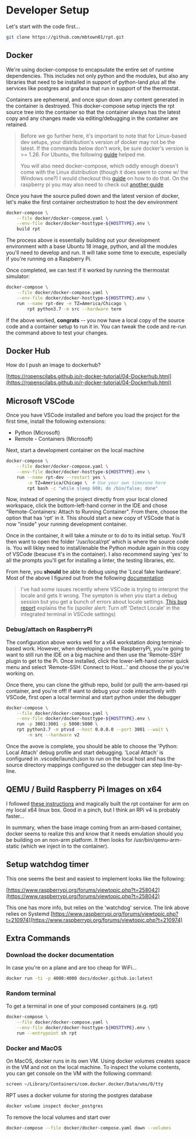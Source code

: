 # Developer Setup

Let's start with the code first...

```bash
git clone https://github.com/mbtown01/rpt.git
```

## Docker

We're using docker-compose to encapsulate the entire set of runtime
dependencies.  This includes not only python and the modules, but also any
libraries that need to be installed in support of python-land *plus* all
the services like postgres and grafana that run in support of the thermostat.

Containers are ephemeral, and once spun down any content generated in the
container is destroyed.  This docker-compose setup injects the rpt source tree
into the container so that the container always has the latest copy and any
changes made via editing/debugging in the container are retained.

> Before we go further here, it's important to note that for Linux-based dev
setups, your distribution's version of docker may not be the latest.  If the
commands below don't work, be sure docker's version is >= 1.26.  For Ubuntu,
the following [guide](https://www.digitalocean.com/community/tutorials/how-to-install-and-use-docker-on-ubuntu-18-04) helped me.
>
>You will also need docker-compose, which oddly enough doesn't come with the
Linux distribution (though it does seem to come w/ the Windows one?)  I would
checkout this [guide](https://docs.docker.com/compose/install/) on how to do
that.  On the raspberry pi you may also need to check out [another guide](https://dev.to/rohansawant/installing-docker-and-docker-compose-on-the-raspberry-pi-in-5-simple-steps-3mgl)

Once you have the source pulled down and the latest version of docker, let's
make the first container orchestration to host the dev environment

```bash
docker-compose \
    --file docker/docker-compose.yaml \
    --env-file docker/docker-hosttype-${HOSTTYPE}.env \
    build rpt
```

The process above is essentially building out your development environment
with a base Ubuntu 18 image, python, and all the modules you'll need to
develop and run.  It will take some time to execute, especially if you're
running on a Raspberry Pi.

Once completed, we can test if it worked by running the thermostat simulator:

```bash
docker-compose \
    --file docker/docker-compose.yaml \
    --env-file docker/docker-hosttype-${HOSTTYPE}.env \
    run --name rpt-dev -e TZ=America/Chicago \
        rpt python3.7 -m src --hardware term
```

If the above worked, **congrats** -- you now have a local copy of the source
code and a container setup to run it in.  You can tweak the code and re-run the
command above to test your changes.

## Docker Hub

How do I push an image to dockerhub?

[https://ropenscilabs.github.io/r-docker-tutorial/04-Dockerhub.html](https://ropenscilabs.github.io/r-docker-tutorial/04-Dockerhub.html)

## Microsoft VSCode

Once you have VSCode installed and before you load the project for
the first time, install the following extensions:

* Python (Microsoft)
* Remote - Containers (Microsoft)

Next, start a development container on the local machine

```bash
docker-compose \
    --file docker/docker-compose.yaml \
    --env-file docker/docker-hosttype-${HOSTTYPE}.env \
    run --name rpt-dev --restart yes \
        -e TZ=America/Chicago \  # Use your own timezone here
        rpt bash -c "while sleep 600; do /bin/false; done"
```

Now, instead of opening the project directly from your local cloned workspace,
click the bottom-left-hand corner in the IDE and chose "Remote-Containers:
Attach to Running Container".  From there, choose the option that has 'rpt'
in it.  This should start a new copy of VSCode that is now "inside" your
running development container.  

Once in the container, it will take a minute or to do to its initial setup.
You'll then want to open the folder '/usr/local/rpt' which is where the source
code is.  You will likley need to install/enable the Python module again in
this copy of VSCode (beacuse it's in the container).  I also recommend saying
'yes' to all the prompts you'll get for installing a linter, the testing
libraries, etc.  

From here, you **should** be able to debug using the 'Local fake hardware'.
Most of the above I figured out from the following [documentation](
https://code.visualstudio.com/docs/remote/containers)

> I've had some issues recently where VSCode is trying to interpret the
locale and gets it wrong.  The sympton is when you start a debug session but
you get a bunch of errors about locale settings. [This bug
report](https://github.com/microsoft/vscode-remote-release/issues/2169)
explains the fix (spoiler alert: Turn off 'Detect Locale' in the integrated
terminal in VSCode settings)

### Debug/attach on RaspberryPi

The configuration above works well for a x64 workstation doing
terminal-based work.  However, when developing on the RaspberryPi, you're
going to want to still run the IDE on a big machine and then use the
'Remote-SSH' plugin to get to the Pi.  Once installed, click the
lower-left-hand corner quick menu and select 'Remote-SSH: Connect to
Host...' and choose the pi you're working on.  

Once there, you can clone the github repo, build (or pull) the  arm-based
rpi container, and you're off!  If want to debug your code interactively
with VSCode, first open a local terminal and start python under the debugger

```bash
docker-compose \
    --file docker/docker-compose.yaml \
    --env-file docker/docker-hosttype-${HOSTTYPE}.env \
    run -p 3001:3001 -p 5000:5000 \
    rpt python3.7 -m ptvsd --host 0.0.0.0 --port 3001 --wait \
        -m src --hardware v2
```

Once the avove is complete, you should be able to choose the 'Python: Local
Attach' debug profile and start debugging.  'Local Attach' is configured in
.vscode/launch.json to run on the local host and has the source directory
mappings configured so the debugger can step line-by-line.  

## QEMU / Build Raspberry Pi Images on x64

I followed [these
instructions](https://matchboxdorry.gitbooks.io/matchboxblog/content/blogs/build_and_run_arm_images.html)
and magically built the rpt container for arm on my local x64 linux box.
Good in a pinch, but I think an RPi v4 is probably faster...

In summary, when the base image coming from an arm-based container, docker
seems to realize this and know that it needs emulation should you be
building on an non-arm platform.  It then looks for /usr/bin/qemu-arm-static
(which we inject in to the container).

## Setup watchdog timer

This one seems the best and easiest to implement looks like the following:

[https://www.raspberrypi.org/forums/viewtopic.php?t=258042](https://www.raspberrypi.org/forums/viewtopic.php?t=258042)

This one has more info, but relies on the 'watchdog' service.  The link above relies on Systemd
[https://www.raspberrypi.org/forums/viewtopic.php?t=210974](https://www.raspberrypi.org/forums/viewtopic.php?t=210974)

## Extra Commands

### Download the docker documentation

In case you're on a plane and are too cheap for WiFi...

```bash
docker run -ti -p 4000:4000 docs/docker.github.io:latest
```

### Random terminal

To get a terminal in one of your composed containers (e.g. rpt)

```bash
docker-compose \
    --file docker/docker-compose.yaml \
    --env-file docker/docker-hosttype-${HOSTTYPE}.env \
    run --entrypoint sh rpt
```

### Docker and MacOS

On MacOS, docker runs in its own VM.  Using docker volumes creates space in
the VM and not on the local machine.  To inspect the volume contents, you
can get console on the VM with the following command:

```bash
screen ~/Library/Containers/com.docker.docker/Data/vms/0/tty
```

RPT uses a docker volume for storing the postgres database

```bash
docker volume inspect docker_postgres
```

To remove the local volumes and start over

```bash
docker-compose --file docker/docker-compose.yaml down --volumes
```

